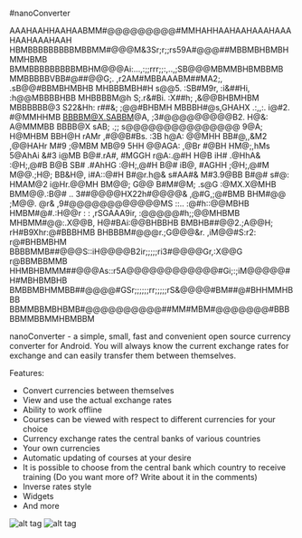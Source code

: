 #nanoConverter

AAAHAAHHAAHAABMM#@@@@@@@@@#MMHAHHAAHAAHAAAHAAAHAAHAAAHAAH
HBMBBBBBBBBBMBBMM#@@@M&3Sr;r;;rs59A#@@@##MBBMBHBMBHMMHBMB
BMMBBBBBBBBBMBHM@@@Ai:...,:;;rrr;;:,..,;SB@@@MBMMBHBMBBMB
MMBBBBBVBB#@##@@G;. ,r2AM#MBBAAABM##MA2;, .sB@@#BBMBHMBHB
MHBBBMBH#H s@@5. :SB#M9r,           :i&##Hi, :h@@MBBBBHBB
MHBBBBM@h  S;.r&#Bi.                   :X##h; ,&@@BHBMHBM
MBBBBBB@3 S22&Hh:                         r##&; ;@@#BHBMH
MBBBH#@s,GHAHX            .:,,:.           i@#2. #@MMHHMB
BBBBM@X.SABBM@A,      ;3#@@@@@@@@@B2.        H@&: A@MMMBB
BBBB@X sAB;  .;;    s@@@@@@@@@@@@@@@          9@A; H@MHBM
BBH@H rAMr        ,#@@B#Bs.     :3B            h@A: @@MHH
BB#@,,&M2        ,@@HAHr                        M#9 ;@MBM
MB@9 5HH         @@AGA:                         ,@Br #@BH
HM@;,hMs        5@AhAi                           &#3 i@MB
B@#.rA#,        #MGGH                            r@A:.@#H
H@B iH#        .@HhA&                            :@H;,@#B
B@B SB#        .#AhHG                            :@H;,@#H
B@# iB@,        #AGHH                            ;@H;,@#M
M@@.;H@;        BB&H@,                           i#A::@#H
B#@r.h@&        s#AA#&                           M#3.9@BB
B#@# s#@:        HMAM@2                         i@Hr.@@MH
BM@@; G@@         B#M#@M;       .s@G           :@MX.X@MHB
BMM@@.:B@#     ..  3##@@@@HX22h#@@@@&         ,@#G,;@#BMB
BHM#@@ ;M@@.   @r&  ,9#@@@@@@@@@@@@MS   ::.. :@#h::@@MBHB
HMBM#@#.:H@@r  : :     ,rSGAAA9ir,      :@@@@@#h;;@@MHBMB
MHBMM#@@:.X@@B,                           H@#BAi:@@BHBBHB
BMBHB##@@2.;A@@H;                       rH#B9Xhr:@#BBBHMB
BHBBBM#@@@r.;G@@@&r.               ,iM@@#S:r2: r@#BHBMBHM
BBBBMMB##@@@S::iH@@@@B2ir;;;;;ri3#@@@@Gr,:X@@G r@BBMBBMMB
HHMBHBMMM##@@@As::r5A@@@@@@@@@@@@#Gi;:;iM@@@@@#H#MBHBMBHB
BMBBMBHMMBB##@@@@#GSr;;;;;;rr;;;;;rS&@@@@#BM##@#BHHMMHBBB
BBMMBBMBHBMB#@@@@@@@@@@##MM#MBM#@@@@@@@#BBBBBMMBBMMHBMBBM

nanoConverter - a simple, small, fast and convenient open source currency converter for Android. You will always know the current exchange rates for exchange and can easily transfer them between themselves.

Features:
* Convert currencies between themselves
* View and use the actual exchange rates
* Ability to work offline
* Courses can be viewed with respect to different currencies for your choice
* Currency exchange rates the central banks of various countries
* Your own currencies
* Automatic updating of courses at your desire
* It is possible to choose from the central bank which country to receive training (Do you want more of? Write about it in the comments)
* Inverse rates style
* Widgets
* And more



![alt tag](http://habrastorage.org/files/1a8/c20/425/1a8c2042585c484c96a4e220eeef13d4.webp) ![alt tag](http://habrastorage.org/files/138/7b8/e12/1387b8e1240f45cea91985054dd19fb4.webp)

